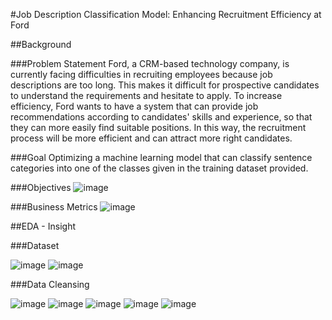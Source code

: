 #Job Description Classification Model: Enhancing Recruitment Efficiency at Ford

##Background

###Problem Statement
Ford, a CRM-based technology company, is currently facing difficulties in recruiting employees because job descriptions are too long. This makes it difficult for prospective candidates to understand the requirements and hesitate to apply. To increase efficiency, Ford wants to have a system that can provide job recommendations according to candidates' skills and experience, so that they can more easily find suitable positions. In this way, the recruitment process will be more efficient and can attract more right candidates.

###Goal
Optimizing a machine learning model that can classify sentence categories into one of the classes given in the training dataset provided.

###Objectives
![image](https://github.com/user-attachments/assets/22ba0d68-f322-4292-b251-1c3cb5fdb7be)

###Business Metrics
![image](https://github.com/user-attachments/assets/82e55ce6-e643-4c74-abdd-a5c25baf70e5)

##EDA - Insight

###Dataset

![image](https://github.com/user-attachments/assets/95776dd3-0e14-4407-8690-55b2740ac189)
![image](https://github.com/user-attachments/assets/d567c7f2-33b9-4028-9f85-87c24b1da583)

###Data Cleansing

![image](https://github.com/user-attachments/assets/2334887b-9ba3-403c-bfdc-8f65635136f6)
![image](https://github.com/user-attachments/assets/f3466c91-efef-40d8-b057-7cc90a33faf0)
![image](https://github.com/user-attachments/assets/6529975f-ce43-4b3b-9c7f-6ac40e4d150e)
![image](https://github.com/user-attachments/assets/b3cfb803-1473-4359-8c14-6739854350d1)
![image](https://github.com/user-attachments/assets/1890e458-661d-4ae9-ad1f-fd0a71542c7e)




